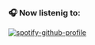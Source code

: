 ### 🎧 Now listenig to:
[![spotify-github-profile](https://spotify-github-profile.vercel.app/api/view?uid=31ddwlrsks3u4hg6hfio3epxpipe&cover_image=true&theme=default&bar_color=ff9500&bar_color_cover=false)](https://github.com/kittinan/spotify-github-profile)
